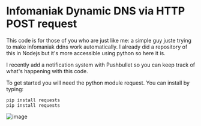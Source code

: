 # Infomaniak Dynamic DNS via HTTP POST request

This code is for those of you who are just like me: a simple guy juste trying to make infomaniak ddns work automatically.
I already did a repository of this in Nodejs but it's more accessible using python so here it is.

I recently add a notification system with Pushbullet so you can keep track of what's happening with this code.

To get started you will need the python module request. You can install by typing:
```
pip install requests
pip install requests
```
![image](https://user-images.githubusercontent.com/47923266/158037700-b77e3fcc-f60b-40fd-b819-58780b6d8fc2.png)
